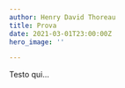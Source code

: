 ```yaml
---
author: Henry David Thoreau
title: Prova
date: 2021-03-01T23:00:00Z
hero_image: ''

---
```

Testo qui...